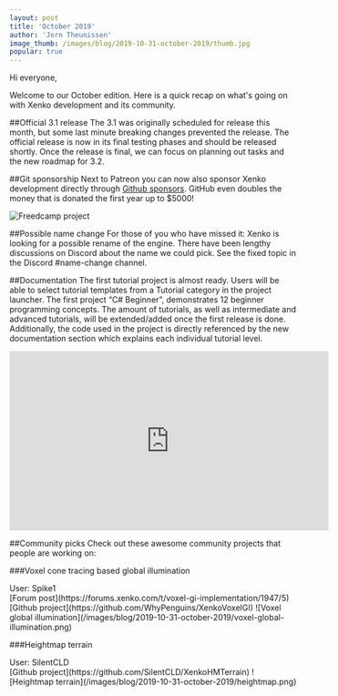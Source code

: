 ```yaml
---
layout: post
title: 'October 2019'
author: 'Jorn Theunissen'
image_thumb: /images/blog/2019-10-31-october-2019/thumb.jpg
popular: true
---
```


Hi everyone,

Welcome to our October edition. Here is  a quick recap on what's going on with Xenko development and its community.

##Official 3.1 release
The 3.1 was originally scheduled for release this month, but some last minute breaking changes prevented the release. The official release is now in its final testing phases and should be released shortly. Once the release is final, we can focus on planning out tasks and the new roadmap for 3.2.  

##Git sponsorship
Next to Patreon you can now also sponsor Xenko development directly through [Github sponsors](https://github.com/sponsors/xen2). GitHub even doubles the money that is donated the first year up to $5000!

![Freedcamp project](/images/blog/2019-10-31-october-2019/githubsponsor.png)

##Possible name change 
For those of you who have missed it: Xenko is looking for a possible rename of the engine. There have been lengthy discussions on Discord about the name we could pick. See the fixed topic in the Discord #name-change channel. 

##Documentation
The first tutorial project is almost ready. Users will be able to select tutorial templates from a Tutorial category in the project launcher. The first project “C# Beginner”, demonstrates 12 beginner programming concepts. The amount of tutorials, as well as intermediate and advanced tutorials, will be extended/added once the first release is done. 
Additionally, the code used in the project is directly referenced by the new documentation section which explains each individual tutorial level.

<iframe width="560" height="315" src="https://www.youtube.com/embed/zGFYFhBfxVs" frameborder="0" allow="accelerometer; autoplay; encrypted-media; gyroscope; picture-in-picture" allowfullscreen></iframe>


##Community picks
Check out these awesome community projects that people are working on:

###Voxel cone tracing based global illumination
<div>User: Spike1 </div>
[Forum post](https://forums.xenko.com/t/voxel-gi-implementation/1947/5)
[Github project](https://github.com/WhyPenguins/XenkoVoxelGI)  
![Voxel global illumination](/images/blog/2019-10-31-october-2019/voxel-global-illumination.png)

###Heightmap terrain
<div>User: SilentCLD </div>
[Github project](https://github.com/SilentCLD/XenkoHMTerrain) 
![Heightmap terrain](/images/blog/2019-10-31-october-2019/heightmap.png)
